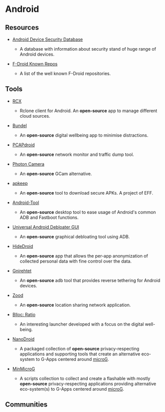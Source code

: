# Android

## Resources

* [Android Device Security Database](https://www.android-device-security.org)
  
   * A database with information about security stand of huge range of Android devices.

* [F-Droid Known Repos](https://forum.f-droid.org/t/known-repositories)
  
   * A list of the well known F-Droid repositories.

## Tools

* [RCX](https://github.com/x0b/rcx)
  
   * Rclone client for Android. An **open-source** app to manage different cloud sources.

* [Bundel](https://github.com/rock3r/Bundel)
  
   * An **open-source** digital wellbeing app to minimise distractions.

* [PCAPdroid](https://github.com/emanuele-f/PCAPdroid)
  
   * An **open-source** network monitor and traffic dump tool.

* [Photon Camera](https://github.com/eszdman/PhotonCamera)
  
   * An **open-source** GCam alternative.

* [apkeep](https://github.com/EFForg/apkeep)
  
   * An **open-source** tool to download secure APKs. A project of EFF.

* [Android-Tool](https://github.com/fast-geek/Android-Tool)
  
   * An **open-source** desktop tool to ease usage of Android's common ADB and Fastboot functions.

* [Universal Android Debloater GUI](https://github.com/0x192/universal-android-debloater)
  
   * An **open-source** graphical debloating tool using ADB.

* [HideDroid](https://github.com/Mobile-IoT-Security-Lab/HideDroid)
  
   * An **open-source** app that allows the per-app anonymization of collected personal data with fine control over the data.

* [Gnirehtet](https://github.com/Genymobile/gnirehtet)
  
   * An **open-source** adb tool that provides reverse tethering for Android devices.

* [Zood](https://www.zood.xyz)
  
   * An **open-source** location sharing network application.

* [Blloc: Ratio](https://www.blloc.com)
  
   * An interesting launcher developed with a focus on the digital well-being.

* [NanoDroid](https://github.com/Nanolx/NanoDroid)
  
   * A packaged collection of **open-source** privacy-respecting applications and supporting tools that create an alternative eco-system to G-Apps centered around [microG](https://microg.org).

* [MinMicroG](https://github.com/friendlyneighborhoodshane/minmicrog)
  
   * A scripts collection to collect and create a flashable with mostly **open-source** privacy-respecting applications providing alternative eco-system(s) to G-Apps centered around [microG](https://microg.org).

## Communities
